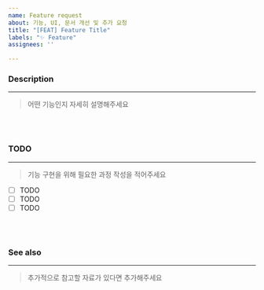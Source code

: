 ```yaml
---
name: Feature request
about: 기능, UI, 문서 개선 및 추가 요청
title: "[FEAT] Feature Title"
labels: "✨ Feature"
assignees: ''

---
```


### Description
---
> 어떤 기능인지 자세히 설명해주세요

<br><br>

### TODO
---
> 기능 구현을 위해 필요한 과정 작성을 적어주세요

- [ ] TODO
- [ ] TODO
- [ ] TODO

<br><br>

### See also
---
> 추가적으로 참고할 자료가 있다면 추가해주세요

<br><br>
